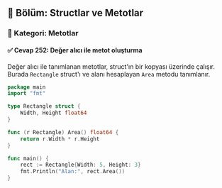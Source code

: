 ## 📘 Bölüm: Structlar ve Metotlar  
### 🔹 Kategori: Metotlar  
#### ✅ Cevap 252: Değer alıcı ile metot oluşturma

Değer alıcı ile tanımlanan metotlar, struct'ın bir kopyası üzerinde çalışır. Burada `Rectangle` struct'ı ve alanı hesaplayan `Area` metodu tanımlanır.

```go
package main
import "fmt"

type Rectangle struct {
    Width, Height float64
}

func (r Rectangle) Area() float64 {
    return r.Width * r.Height
}

func main() {
    rect := Rectangle{Width: 5, Height: 3}
    fmt.Println("Alan:", rect.Area())
}
```
